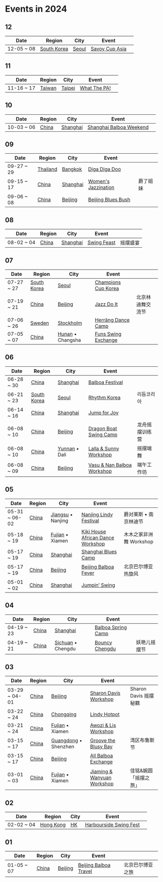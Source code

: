 # Events in 2024

## 12

| Date | Region | City | Event | |
| --- | --- | --- | --- | --- |
| 12-05 ~ 08 | [South Korea](ko_KR/index.md) | [Seoul](ko_KR/Seoul.md) | [Savoy Cup Asia](ko_KR/savoy-cup-asia.md) |  |

## 11

| Date | Region | City | Event | |
| --- | --- | --- | --- | --- |
| 11-16 ~ 17 | [Taiwan](zh_TW/index.md) | [Taipei](zh_TW/Taipei.md) | [What The PA!](zh_TW/what-the-pa.md) |  |

## 10

| Date | Region | City | Event | |
| --- | --- | --- | --- | --- |
| 10-03 ~ 06 | [China](zh_CN/index.md) | [Shanghai](zh_CN/Shanghai.md) | [Shanghai Balboa Weekend](zh_CN/shanghai-balboa-weekend.md) |  |

## 09

| Date | Region | City | Event | |
| --- | --- | --- | --- | --- |
| 09-27 ~ 29 | [Thailand](th_TH/index.md) | [Bangkok](th_TH/Bangkok.md) | [Diga Diga Doo](th_TH/diga-diga-doo.md) |  |
| 09-15 ~ 17 | [China](zh_CN/index.md) | [Shanghai](zh_CN/Shanghai.md) | [Women's Jazzination](zh_CN/womens-jazzination.md) | 爵了姐妹 |
| 09-06 ~ 08 | [China](zh_CN/index.md) | [Beijing](zh_CN/Beijing.md) | [Beijing Blues Bush](zh_CN/beijing-blues-bush.md) |  |

## 08

| Date | Region | City | Event | |
| --- | --- | --- | --- | --- |
| 08-02 ~ 04 | [China](zh_CN/index.md) | [Shanghai](zh_CN/Shanghai.md) | [Swing Feast](zh_CN/swing-feast.md) | 摇摆盛宴 |

## 07

| Date | Region | City | Event | |
| --- | --- | --- | --- | --- |
| 07-27 ~ 27 | [South Korea](ko_KR/index.md) | [Seoul](ko_KR/Seoul.md) | [Champions Cup Korea](ko_KR/champions-cup-korea.md) |  |
| 07-19 ~ 21 | [China](zh_CN/index.md) | [Beijing](zh_CN/Beijing.md) | [Jazz Do It](zh_CN/jazz-do-it.md) | 北京林迪舞交流节 |
| 07-06 ~ 26 | [Sweden](sv_SE/index.md) | [Stockholm](sv_SE/Stockholm.md) | [Herräng Dance Camp](sv_SE/herrang-dance-camp.md) |  |
| 07-05 ~ 07 | [China](zh_CN/index.md) | [Hunan](zh_CN/Hunan.md) • Changsha | [Funs Swing Exchange](zh_CN/funs-swing-exchange.md) |  |

## 06

| Date | Region | City | Event | |
| --- | --- | --- | --- | --- |
| 06-28 ~ 30 | [China](zh_CN/index.md) | [Shanghai](zh_CN/Shanghai.md) | [Balboa Festival](zh_CN/balboa-festival.md) |  |
| 06-21 ~ 23 | [South Korea](ko_KR/index.md) | [Seoul](ko_KR/Seoul.md) | [Rhythm Korea](ko_KR/rhythm-korea.md) | 리듬코리아 |
| 06-14 ~ 16 | [China](zh_CN/index.md) | [Shanghai](zh_CN/Shanghai.md) | [Jump for Joy](zh_CN/jump-for-joy.md) |  |
| 06-08 ~ 10 | [China](zh_CN/index.md) | [Beijing](zh_CN/Beijing.md) | [Dragon Boat Swing Camp](zh_CN/dragon-boat-swing-camp.md) | 龙舟摇摆训练营 |
| 06-08 ~ 10 | [China](zh_CN/index.md) | [Yunnan](zh_CN/Yunnan.md) • Dali | [Lalla & Sunny Workshop](zh_CN/dali-lalla-n-sunny-workshop.md) | 摇摆端舞 |
| 06-08 ~ 09 | [China](zh_CN/index.md) | [Beijing](zh_CN/Beijing.md) | [Vasu & Nan Balboa Workshop](zh_CN/vasu-n-nan-balboa-workshop.md) | 端午工作坊 |

## 05

| Date | Region | City | Event | |
| --- | --- | --- | --- | --- |
| 05-31 ~ 06-02 | [China](zh_CN/index.md) | [Jiangsu](zh_CN/Jiangsu.md) • Nanjing | [Nanjing Lindy Festival](zh_CN/nanjing-lindy-festival.md) | 爵对莱斯 • 南京林迪节 |
| 05-18 ~ 19 | [China](zh_CN/index.md) | [Fujian](zh_CN/Fujian.md) • Xiamen | [Kiki House African Dance Workshop](zh_CN/xiamen-kiki-house-african-dance-workshop.md) | 木木之家非洲舞 Workshop |
| 05-17 ~ 19 | [China](zh_CN/index.md) | [Shanghai](zh_CN/Shanghai.md) | [Shanghai Blues Camp](zh_CN/shanghai-blues-camp.md) |  |
| 05-17 ~ 19 | [China](zh_CN/index.md) | [Beijing](zh_CN/Beijing.md) | [Beijing Balboa Fever](zh_CN/beijing-balboa-fever.md) | 北京巴尔博亚热旋风 |
| 05-01 ~ 02 | [China](zh_CN/index.md) | [Shanghai](zh_CN/Shanghai.md) | [Jumpin’ Swing](zh_CN/jumping-swing.md) |  |

## 04

| Date | Region | City | Event | |
| --- | --- | --- | --- | --- |
| 04-19 ~ 23 | [China](zh_CN/index.md) | [Shanghai](zh_CN/Shanghai.md) | [Balboa Spring Camp](zh_CN/balboa-spring-camp.md) |  |
| 04-19 ~ 21 | [China](zh_CN/index.md) | [Sichuan](zh_CN/Sichuan.md) • Chengdu | [Bouncy Chengdu](zh_CN/bouncy-chengdu.md) | 妖艳儿摇摆节 |

## 03

| Date | Region | City | Event | |
| --- | --- | --- | --- | --- |
| 03-29 ~ 04-01 | [China](zh_CN/index.md) | [Beijing](zh_CN/Beijing.md) | [Sharon Davis Workshop](zh_CN/beijing-sharon-davis-workshop.md) | Sharon Davis 摇摆秘籍 |
| 03-22 ~ 24 | [China](zh_CN/index.md) | [Chongqing](zh_CN/Chongqing.md) | [Lindy Hotpot](zh_CN/lindy-hotpot.md) |  |
| 03-21 ~ 24 | [China](zh_CN/index.md) | [Fujian](zh_CN/Fujian.md) • Xiamen | [Awozi & Lis Workshop](zh_CN/xiamen-awozi-n-lis-workshop.md) |  |
| 03-15 ~ 17 | [China](zh_CN/index.md) | [Guangdong](zh_CN/Guangdong.md) • Shenzhen | [Groove the Blusy Bay](zh_CN/groove-the-blusy-bay.md) | 湾区布鲁斯节 |
| 03-15 ~ 17 | [China](zh_CN/index.md) | [Beijing](zh_CN/Beijing.md) | [All Balboa Exchange](zh_CN/all-balboa-exchange.md) |  |
| 03-01 ~ 03 | [China](zh_CN/index.md) | [Fujian](zh_CN/Fujian.md) • Xiamen | [Jiaming & Wanyuan Workshop](zh_CN/xiamen-jiaming-n-wanyuan-workshop.md) | 佳铭&婉圆「摇摆之旅」 |

## 02

| Date | Region | City | Event | |
| --- | --- | --- | --- | --- |
| 02-02 ~ 04 | [Hong Kong](zh_HK/index.md) | [HK](zh_HK/HK.md) | [Harbourside Swing Fest](zh_HK/harbourside-swing-fest.md) |  |

## 01

| Date | Region | City | Event | |
| --- | --- | --- | --- | --- |
| 01-05 ~ 07 | [China](zh_CN/index.md) | [Beijing](zh_CN/Beijing.md) | [Beijing Balboa Travel](zh_CN/beijing-balboa-travel.md) | 北京巴尔博亚之旅 |
